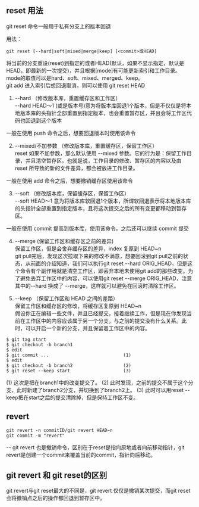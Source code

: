 ## reset 用法
git reset 命令一般用于私有分支上的版本回退

用法：
```
git reset [--hard|soft|mixed|merge|keep] [<commit>或HEAD]
```
将当前的分支重设(reset)到指定的<commit>或者HEAD(默认，如果不显示指定<commit>，默认是HEAD，即最新的一次提交)，并且根据[mode]有可能更新索引和工作目录。mode的取值可以是hard、soft、mixed、merged、keep。   
git add 进入索引后想回退取消，则可以使用 git reset HEAD <file>

1. --hard （修改版本库，重置缓存区和工作区）  
--hard HEAD～1 (或是版本号)意为将版本库回退1个版本，但是不仅仅是将本地版本库的头指针全部重置到指定版本，也会重置暂存区，并且会将工作区代码也回退到这个版本  

一般在使用 push 命令之后，想要回退版本时使用该命令

2. --mixed/不加参数 （修改版本库，重置缓存区，保留工作区）  
reset 如果不加参数，那么默认使用 --mixed 参数。它的行为是：保留工作目录，并且清空暂存区。也就是说，工作目录的修改、暂存区的内容以及由 reset 所导致的新的文件差异，都会被放进工作目录。  

一般在使用 add 命令之后，想要撤销缓存区使用该命令

3. --soft （修改版本库，保留缓存区，保留工作区）  
--soft HEAD～1 意为将版本库软回退1个版本，所谓软回退表示将本地版本库的头指针全部重置到指定版本，且将这次提交之后的所有变更都移动到暂存区。  

一般在使用 commit 提高到版本库，使用该命令，之后还可以继续 commit 提交

4. --merge (保留工作区和缓存区之前的差异)   
保留工作区，但是会舍弃缓存区的差异，index 复原到 HEAD~n  
git pull完后，发现这次拉取下来的修改不满意，想要回滚到git pull之前的状态，从前面的介绍知道，我们可以执行git reset --hard ORIG_HEAD，但是这个命令有个副作用就是清空工作区，即丢弃本地未使用git add的那些改变。为了避免丢弃工作区中的内容，可以使用git reset --merge ORIG_HEAD，注意其中的--hard 换成了 --merge，这样就可以避免在回滚时清除工作区。

5. --keep （保留工作区和 HEAD 之间的差距）  
保留工作区和缓存区的修改，将缓存区复原到 HEAD~n  
假设你正在编辑一些文件，并且已经提交，接着继续工作，但是现在你发现当前在工作区中的内容应该属于另一个分支，与之前的提交没有什么关系。此时，可以开启一个新的分支，并且保留着工作区中的内容。   
```
$ git tag start 
$ git checkout -b branch1 
$ edit 
$ git commit ...                            (1) 
$ edit 
$ git checkout -b branch2                   (2) 
$ git reset --keep start                    (3)
```
(1) 这次是把在branch1中的改变提交了。
(2) 此时发现，之前的提交不属于这个分支，此时新建了branch2分支，并切换到了branch2上。
(3) 此时可以用reset --keep把在start之后的提交清除掉，但是保持工作区不变。


## revert
```
git revert -n commitID/git revert HEAD~n
git commit -m "revert" 
```
-- git revert 也是撤销命令，区别在于reset是指向原地或者向前移动指针，git revert是创建一个commit来覆盖当前的commit，指针向后移动。

## git revert 和 git reset的区别
git revert与git reset最大的不同是，git revert 仅仅是撤销某次提交，而git reset会将撤销点之后的操作都回退到暂存区中。

